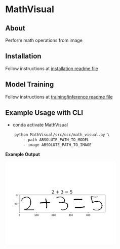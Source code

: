 # MathVisual


## About
Perform math operations from image

## Installation
Follow instructions at [installation readme file](docs/install.md)


## Model Training
Follow instructions at [training/inference readme file](docs/train_inference.md)

## Example Usage with CLI
- conda activate MathVisual

```
    python MathVisual/src/occ/math_visual.py \
        - path ABSOLUTE_PATH_TO_MODEL
        - image ABSOLUTE_PATH_TO_IMAGE
```

**Example Output**
<p>
  <img src="docs/res.png" width="350" alt="accessibility text">
</p>